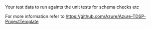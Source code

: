 Your test data to run againts the unit tests for schema checks etc

For more information refer to https://github.com/Azure/Azure-TDSP-ProjectTemplate
